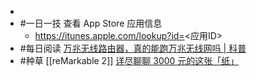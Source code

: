 -
- #一日一技 查看 App Store 应用信息
	- https://itunes.apple.com/lookup?id=<应用ID>
- #每日阅读 [万兆无线路由器，真的能跑万兆无线网吗 | 科普](https://sspai.com/post/71581)
- #种草 [[reMarkable 2]] [详尽聊聊 3000 元的这张「纸」](https://sspai.com/post/71294)